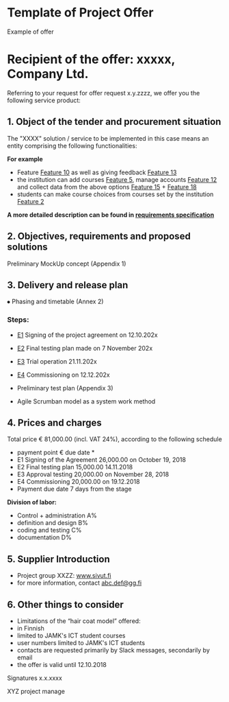 # Template of Project Offer

Example of offer 

# Recipient of the offer: xxxxx, Company Ltd.

Referring to your request for offer request x.y.zzzz, we offer you the following service product:

## 1. Object of the tender and procurement situation

The "XXXX" solution / service to be implemented in this case means an entity comprising the following functionalities:

__For example__

* Feature [Feature 10]() as well as giving feedback [Feature 13]()
* the institution can add courses [Feature 5](), manage accounts [Feature 12]() and collect data from the above options [Feature 15]() + [Feature 18]()
* students can make course choices from courses set by the institution [Feature 2]()

**A more detailed description can be found in [requirements specification](../../20-Requirement-management/wide-requirement-specification.md)**

## 2. Objectives, requirements and proposed solutions

Preliminary MockUp concept (Appendix 1)

## 3. Delivery and release plan

⦁ Phasing and timetable (Annex 2)

### Steps:

* [E1]() Signing of the project agreement on 12.10.202x
* [E2]() Final testing plan made on 7 November 202x
* [E3]() Trial operation 21.11.202x
* [E4]() Commissioning on 12.12.202x

* Preliminary test plan (Appendix 3)
* Agile Scrumban model as a system work method

## 4. Prices and charges

Total price € 81,000.00 (incl. VAT 24%), according to the following schedule

* payment point € due date *
* E1 Signing of the Agreement 26,000.00 on October 19, 2018
* E2 Final testing plan 15,000.00 14.11.2018
* E3 Approval testing 20,000.00 on November 28, 2018
* E4 Commissioning 20,000.00 on 19.12.2018
* Payment due date 7 days from the stage

**Division of labor:**

* Control + administration A%
* definition and design B%
* coding and testing C%
* documentation D%


## 5. Supplier Introduction

* Project group XXZZ: www.sivut.fi
* for more information, contact abc.def@gg.fi

## 6. Other things to consider

* Limitations of the “hair coat model” offered:
* in Finnish
* limited to JAMK's ICT student courses
* user numbers limited to JAMK's ICT students
* contacts are requested primarily by Slack messages, secondarily by email
* the offer is valid until 12.10.2018


Signatures
x.x.xxxx


XYZ
project manage
